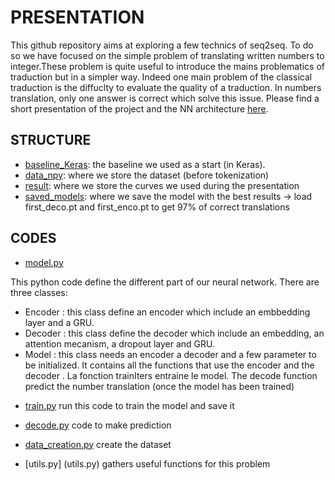 # PRESENTATION

This github repository aims at exploring a few technics of seq2seq. To do so we have focused on the simple problem of translating written numbers to integer.These problem is quite useful to introduce the mains problematics of traduction but in a simpler way. Indeed one main problem of the classical traduction is the diffuclty to evaluate the quality of a traduction. In numbers translation, only one answer is correct which solve this issue.
Please find a short presentation of the project and the NN architecture [here](https://docs.google.com/presentation/d/1nRMQdYdciJA7pyb-NW1MKJdEfhI2c8zlL1iNgPIr8X4/edit?usp=sharing_eip&ts=5c8fe66c).

## STRUCTURE

- [baseline_Keras](baseline_Keras): the baseline we used as a start (in Keras).
- [data_npy](data_npy): where we store the dataset (before tokenization)
- [result](result): where we store the curves we used during the presentation
- [saved_models](saved_models): where we save the model with the best results -> load first_deco.pt and first_enco.pt to get 97% of correct translations



## CODES
 
* [model.py](model.py)

This python code define the different part of our neural network. There are three classes:
-  Encoder : this class define an encoder which include an embbedding layer and a GRU.
-  Decoder : this class define the decoder which include an embedding, an attention mecanism, a dropout layer and GRU.
-  Model : this class needs an encoder a decoder and a few parameter to be initialized. It contains all the functions that use the encoder and the decoder . La fonction trainIters entraine le model. The decode function predict the number translation (once the model has been trained)

* [train.py](train.py)
run this code to train the model and save it

* [decode.py](decode.py)
code to make prediction

* [data_creation.py](data_creation.py)
create the dataset

* [utils.py] (utils.py)
gathers useful functions for this problem



